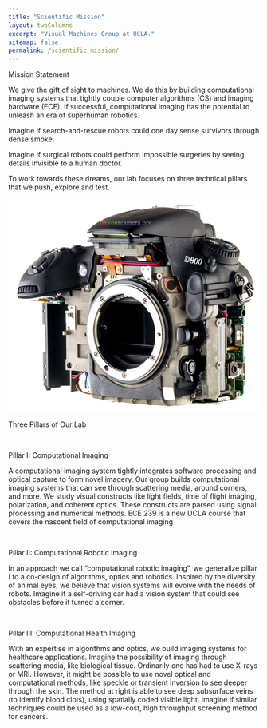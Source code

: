 ```yaml
---
title: "Scientific Mission"
layout: twoColumns
excerpt: "Visual Machines Group at UCLA."
sitemap: false
permalink: /scientific_mission/
---
```


<main role="main" class="container">
  <div class="row">
    <div class="col-md-12">
      <p class="heading-home">Mission Statement</p>
    </div>
  </div>

  <div class="row">
    <div class="col-md-8">
      <p class="body-sci-miss">
        We give the gift of sight to machines. We do this by building computational imaging systems that tightly couple computer algorithms (CS) and imaging hardware (ECE). If successful, computational imaging has the potential to unleash an era of superhuman robotics. 
      </p>
      <p class="body-sci-miss">
        Imagine if search-and-rescue robots could one day sense survivors through dense smoke. 
      </p>
      <p class="body-sci-miss">
        Imagine if surgical robots could perform impossible surgeries by seeing details invisible to a human doctor. 
      </p>
      <p class="body-sci-miss">
        To work towards these dreams, our lab focuses on three technical
        pillars that we push, explore and test.
      </p>
    </div>
    <div class="col-md-4 image-wrapper">
      <img src="/assets/images/sci_mis_camera.png" class="img-responsive">
    </div>
  </div>
  
  <div class="row">
    <div class="col-md-12">
      <p class="heading-home">Three Pillars of Our Lab</p> 
      <br>
      <p class="sub-heading">Pillar I: Computational Imaging</p>
      <p class="body-sci-miss">
        A computational imaging system tightly integrates software
        processing and optical capture to form novel imagery. Our group
        builds computational imaging systems that can see through scattering
        media, around corners, and more. We study visual constructs like
        light fields, time of flight imaging, polarization, and coherent
        optics. These constructs are parsed using signal processing and
        numerical methods. ECE 239 is a new UCLA course that covers the
        nascent field of computational imaging
      </p>
      <br>
      <p class="sub-heading">Pillar II: Computational Robotic Imaging</p>
      <p class="body-sci-miss">
        In an approach we call “computational robotic imaging”, we generalize
        pillar I to a co-design of algorithms, optics and robotics. Inspired
        by the diversity of animal eyes, we believe that vision systems will
        evolve with the needs of robots. Imagine if a self-driving car had a
        vision system that could see obstacles before it turned a corner.
      </p>
      <br>
      <p class="sub-heading">Pillar III: Computational Health Imaging</p>
      <p class="body-sci-miss">
        With an expertise in algorithms and optics, we build imaging systems
        for healthcare applications. Imagine the possibility of imaging
        through scattering media, like biological tissue. Ordinarily one has
        had to use X-rays or MRI. However, it might be possible to use novel
        optical and computational methods, like speckle or transient inversion
        to see deeper through the skin. The method at right is able to see
        deep subsurface veins (to identify blood clots), using spatially coded
        visible light. Imagine if similar techniques could be used as a
        low-cost, high throughput screening method for cancers.
      </p>
    </div>
  </div>
</main>
